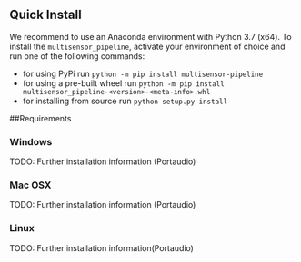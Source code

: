 ## Quick Install
We recommend to use an Anaconda environment with Python 3.7 (x64). To install the `multisensor_pipeline`, activate your environment of choice and run one of the following commands:

* for using PyPi run `python -m pip install multisensor-pipeline`
* for using a pre-built wheel run `python -m pip install multisensor_pipeline-<version>-<meta-info>.whl`
* for installing from source run `python setup.py install`

##Requirements
### Windows
TODO: Further installation information (Portaudio)

### Mac OSX
TODO: Further installation information (Portaudio)

### Linux
TODO: Further installation information(Portaudio)

